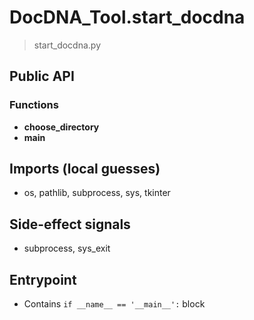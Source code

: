# DocDNA_Tool.start_docdna

> start_docdna.py

## Public API


### Functions
- **choose_directory**
- **main**

## Imports (local guesses)
- os, pathlib, subprocess, sys, tkinter

## Side-effect signals
- subprocess, sys_exit

## Entrypoint
- Contains `if __name__ == '__main__':` block